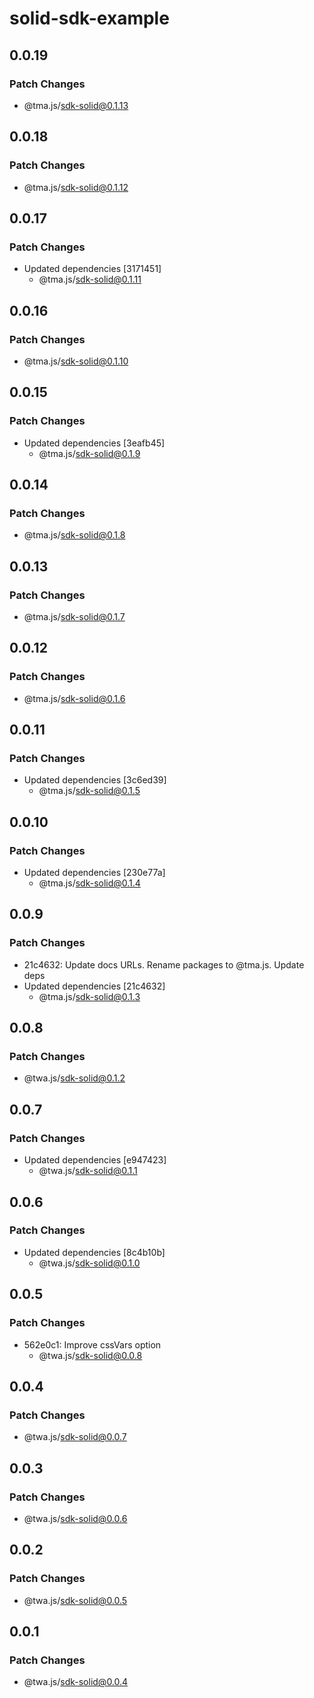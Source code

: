 # solid-sdk-example

## 0.0.19

### Patch Changes

- @tma.js/sdk-solid@0.1.13

## 0.0.18

### Patch Changes

- @tma.js/sdk-solid@0.1.12

## 0.0.17

### Patch Changes

- Updated dependencies [3171451]
  - @tma.js/sdk-solid@0.1.11

## 0.0.16

### Patch Changes

- @tma.js/sdk-solid@0.1.10

## 0.0.15

### Patch Changes

- Updated dependencies [3eafb45]
  - @tma.js/sdk-solid@0.1.9

## 0.0.14

### Patch Changes

- @tma.js/sdk-solid@0.1.8

## 0.0.13

### Patch Changes

- @tma.js/sdk-solid@0.1.7

## 0.0.12

### Patch Changes

- @tma.js/sdk-solid@0.1.6

## 0.0.11

### Patch Changes

- Updated dependencies [3c6ed39]
  - @tma.js/sdk-solid@0.1.5

## 0.0.10

### Patch Changes

- Updated dependencies [230e77a]
  - @tma.js/sdk-solid@0.1.4

## 0.0.9

### Patch Changes

- 21c4632: Update docs URLs. Rename packages to @tma.js. Update deps
- Updated dependencies [21c4632]
  - @tma.js/sdk-solid@0.1.3

## 0.0.8

### Patch Changes

- @twa.js/sdk-solid@0.1.2

## 0.0.7

### Patch Changes

- Updated dependencies [e947423]
  - @twa.js/sdk-solid@0.1.1

## 0.0.6

### Patch Changes

- Updated dependencies [8c4b10b]
  - @twa.js/sdk-solid@0.1.0

## 0.0.5

### Patch Changes

- 562e0c1: Improve cssVars option
  - @twa.js/sdk-solid@0.0.8

## 0.0.4

### Patch Changes

- @twa.js/sdk-solid@0.0.7

## 0.0.3

### Patch Changes

- @twa.js/sdk-solid@0.0.6

## 0.0.2

### Patch Changes

- @twa.js/sdk-solid@0.0.5

## 0.0.1

### Patch Changes

- @twa.js/sdk-solid@0.0.4

